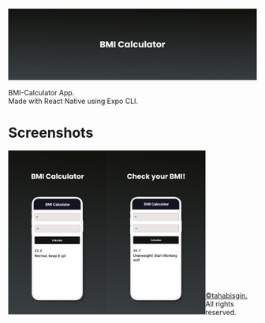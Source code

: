 ![ReactNative-BMI](https://github.com/tahabisginsoftware/rn-bmi/blob/master/assets/github%20cover.png "ReactNative-BMI")

BMI-Calculator App.<br>
Made with React Native using Expo CLI.

# Screenshots
<img align="left" alt="bmi1" src="https://github.com/tahabisginsoftware/rn-bmi/blob/master/assets/screen_one.png" width="200"/>
<img align="left" alt="bmi2" src="https://github.com/tahabisginsoftware/rn-bmi/blob/master/assets/screen_two.png" width="200"/>
<br><br><br><br><br><br><br><br><br><br><br><br><br><br><br><br>

[©tahabisgin.](https://tbsvsn.com) All rights reserved.
